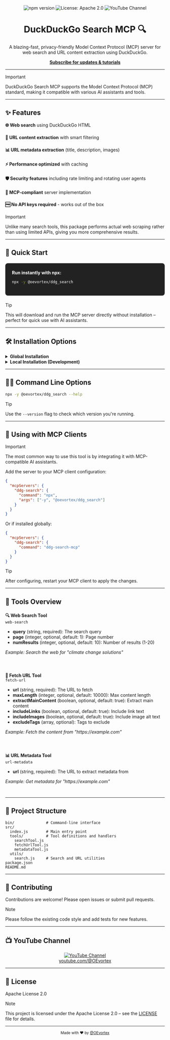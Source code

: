 <div align="center">
  <img src="https://img.shields.io/npm/v/@oevortex/ddg_search.svg" alt="npm version" />
  <img src="https://img.shields.io/badge/License-Apache%202.0-blue.svg" alt="License: Apache 2.0" />
  <img src="https://img.shields.io/badge/YouTube-%40OEvortex-red.svg" alt="YouTube Channel" />
  <h1>DuckDuckGo Search MCP 🔍</h1>
  <p>A blazing-fast, privacy-friendly Model Context Protocol (MCP) server for web search and URL content extraction using DuckDuckGo.</p>
  <a href="https://youtube.com/@OEvortex"><strong>Subscribe for updates & tutorials</strong></a>
</div>

---

> [!IMPORTANT]
> DuckDuckGo Search MCP supports the Model Context Protocol (MCP) standard, making it compatible with various AI assistants and tools.

---

## ✨ Features

<div style="display: flex; flex-wrap: wrap; gap: 1.5em; margin-bottom: 1.5em;">
  <div><b>🌐 Web search</b> using DuckDuckGo HTML</div>
  <div><b>📄 URL content extraction</b> with smart filtering</div>
  <div><b>📊 URL metadata extraction</b> (title, description, images)</div>
  <div><b>⚡ Performance optimized</b> with caching</div>
  <div><b>🛡️ Security features</b> including rate limiting and rotating user agents</div>
  <div><b>🔌 MCP-compliant</b> server implementation</div>
  <div><b>🆓 No API keys required</b> - works out of the box</div>
</div>

> [!IMPORTANT]
> Unlike many search tools, this package performs actual web scraping rather than using limited APIs, giving you more comprehensive results.

---

## 🚀 Quick Start

<div style="background: #222; color: #fff; padding: 1.5em; border-radius: 8px; margin: 1.5em 0;">
<b>Run instantly with npx:</b>

```bash
npx -y @oevortex/ddg_search
```
</div>

> [!TIP]
> This will download and run the MCP server directly without installation – perfect for quick use with AI assistants.

---

## 🛠️ Installation Options

<details>
<summary><b>Global Installation</b></summary>

```bash
npm install -g @oevortex/ddg_search
```

Run globally:

```bash
ddg-search-mcp
```

</details>

<details>
<summary><b>Local Installation (Development)</b></summary>

```bash
git clone https://github.com/OEvortex/ddg_search.git
cd ddg_search
npm install
npm start
```

</details>

---

## 🧑‍💻 Command Line Options

```bash
npx -y @oevortex/ddg_search --help
```

> [!TIP]
> Use the <code>--version</code> flag to check which version you're running.

---

## 🤖 Using with MCP Clients

> [!IMPORTANT]
> The most common way to use this tool is by integrating it with MCP-compatible AI assistants.

Add the server to your MCP client configuration:

```json
{
  "mcpServers": {
    "ddg-search": {
      "command": "npx",
      "args": ["-y", "@oevortex/ddg_search"]
    }
  }
}
```

Or if installed globally:

```json
{
  "mcpServers": {
    "ddg-search": {
      "command": "ddg-search-mcp"
    }
  }
}
```

> [!TIP]
> After configuring, restart your MCP client to apply the changes.

---

## 🧰 Tools Overview

<div style="display: flex; flex-wrap: wrap; gap: 2.5em; margin: 1.5em 0;">
  <div style="margin-bottom: 1.5em;">
    <b>🔍 Web Search Tool</b><br/>
    <code>web-search</code><br/>
    <ul>
      <li><b>query</b> (string, required): The search query</li>
      <li><b>page</b> (integer, optional, default: 1): Page number</li>
      <li><b>numResults</b> (integer, optional, default: 10): Number of results (1-20)</li>
    </ul>
    <i>Example: Search the web for "climate change solutions"</i>
  </div>
  <div style="margin-bottom: 1.5em;">
    <b>📄 Fetch URL Tool</b><br/>
    <code>fetch-url</code><br/>
    <ul>
      <li><b>url</b> (string, required): The URL to fetch</li>
      <li><b>maxLength</b> (integer, optional, default: 10000): Max content length</li>
      <li><b>extractMainContent</b> (boolean, optional, default: true): Extract main content</li>
      <li><b>includeLinks</b> (boolean, optional, default: true): Include link text</li>
      <li><b>includeImages</b> (boolean, optional, default: true): Include image alt text</li>
      <li><b>excludeTags</b> (array, optional): Tags to exclude</li>
    </ul>
    <i>Example: Fetch the content from "https://example.com"</i>
  </div>
  <div style="margin-bottom: 1.5em;">
    <b>📊 URL Metadata Tool</b><br/>
    <code>url-metadata</code><br/>
    <ul>
      <li><b>url</b> (string, required): The URL to extract metadata from</li>
    </ul>
    <i>Example: Get metadata for "https://example.com"</i>
  </div>
</div>

---

## 📁 Project Structure


```text
bin/              # Command-line interface
src/
  index.js        # Main entry point
  tools/          # Tool definitions and handlers
    searchTool.js
    fetchUrlTool.js
    metadataTool.js
  utils/
    search.js     # Search and URL utilities
package.json
README.md
```

---

## 🤝 Contributing


Contributions are welcome! Please open issues or submit pull requests.

> [!NOTE]
> Please follow the existing code style and add tests for new features.

---

## 📺 YouTube Channel


<div align="center">
  <a href="https://youtube.com/@OEvortex"><img src="https://img.shields.io/badge/YouTube-%40OEvortex-red.svg" alt="YouTube Channel" /></a>
  <br/>
  <a href="https://youtube.com/@OEvortex">youtube.com/@OEvortex</a>
</div>

---

## 📄 License


Apache License 2.0

> [!NOTE]
> This project is licensed under the Apache License 2.0 – see the <a href="LICENSE">LICENSE</a> file for details.

---

<div align="center">
  <sub>Made with ❤️ by <a href="https://youtube.com/@OEvortex">@OEvortex</a></sub>
</div>
